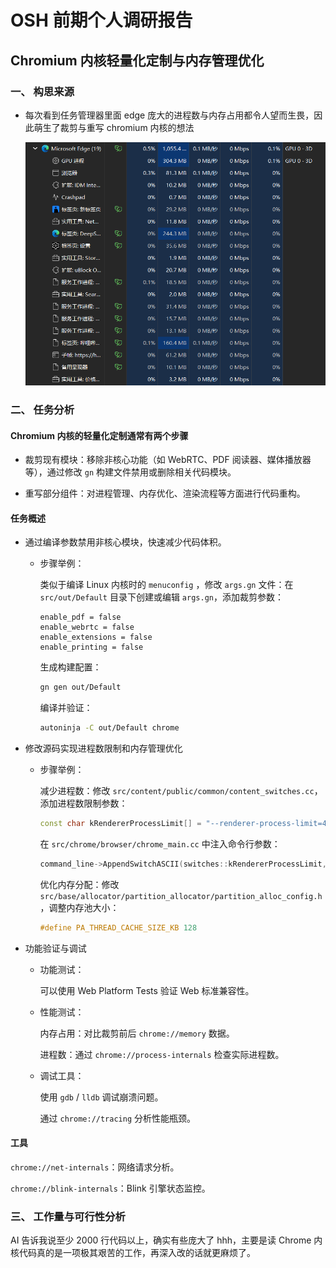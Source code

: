 # OSH 前期个人调研报告

## Chromium 内核轻量化定制与内存管理优化

### 一、 构思来源

-   每次看到任务管理器里面 edge 庞大的进程数与内存占用都令人望而生畏，因此萌生了裁剪与重写 chromium 内核的想法

    ![Edge Overview](edgeoverview.png)

### 二、 任务分析

#### Chromium 内核的轻量化定制通常有两个步骤

-   裁剪现有模块：移除非核心功能（如 WebRTC、PDF 阅读器、媒体播放器等），通过修改 `gn` 构建文件禁用或删除相关代码模块。

-   重写部分组件：对进程管理、内存优化、渲染流程等方面进行代码重构。

#### 任务概述

-   通过编译参数禁用非核心模块，快速减少代码体积。

    -   步骤举例：

        类似于编译 Linux 内核时的 `menuconfig` ，修改 `args.gn` 文件：在 `src/out/Default` 目录下创建或编辑 `args.gn`，添加裁剪参数：

        ```gn
        enable_pdf = false
        enable_webrtc = false
        enable_extensions = false
        enable_printing = false
        ```

        生成构建配置：

        ```bash
        gn gen out/Default
        ```

        编译并验证：

        ```bash
        autoninja -C out/Default chrome
        ```

-   修改源码实现进程数限制和内存管理优化

    -   步骤举例：

        减少进程数：修改 `src/content/public/common/content_switches.cc`，添加进程数限制参数：

        ```cpp
        const char kRendererProcessLimit[] = "--renderer-process-limit=4";
        ```

        在 `src/chrome/browser/chrome_main.cc` 中注入命令行参数：

        ```cpp
        command_line->AppendSwitchASCII(switches::kRendererProcessLimit, "4");
        ```

        优化内存分配：修改 `src/base/allocator/partition_allocator/partition_alloc_config.h`，调整内存池大小：

        ```cpp
        #define PA_THREAD_CACHE_SIZE_KB 128
        ```

-   功能验证与调试

    -   功能测试：

        可以使用 Web Platform Tests 验证 Web 标准兼容性。

    -   性能测试：

        内存占用：对比裁剪前后 `chrome://memory` 数据。

        进程数：通过 `chrome://process-internals` 检查实际进程数。

    -   调试工具：

        使用 `gdb` / `lldb` 调试崩溃问题。

        通过 `chrome://tracing` 分析性能瓶颈。

#### 工具

`chrome://net-internals`：网络请求分析。

`chrome://blink-internals`：Blink 引擎状态监控。

### 三、 工作量与可行性分析

AI 告诉我说至少 2000 行代码以上，确实有些庞大了 hhh，主要是读 Chrome 内核代码真的是一项极其艰苦的工作，再深入改的话就更麻烦了。
